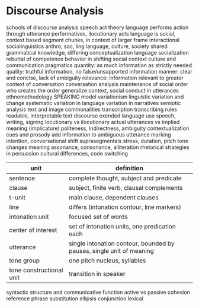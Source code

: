 # Discourse Analysis
schools of discourse analysis
	speech act theory
		language performs action through utterance
		performatives, ilocutionary acts
		language is social, context based
		segment chunks, in context of larger frame
	interactional sociolinguistics
		anthro, soc, ling
		language, culture, society
		shared grammatical knowledge, differing conceptualization
	language socialization
		rebuttal of competence
		behavior in shifting social context
		culture and communication
	pragmatics
		quantity: as much information as strictly needed
		quality: truthful information, no false/unsupported information
		manner: clear and concise, lack of ambiguity
		relevance: information relevant to greater context of conversation
	conversation analysis
		maintenance of social order
			who creates the order
		generalize context, social conduct in utterances
	ethnomethodology
		SPEAKING model
	variationism
		linguistic variation and change
		systematic variation in language
		variation in narratives
	semiotic analysis
		text and image
	commonalities
		transcription
		transcribing rules
		readable, interpretable text
discourse
	exended language use
		speech, writing, signing
locutionary vs ilocutionary
	actual utterances vs implied meaning (implicature)
	politeness, indirectness, ambiguity
contextualization cues and prosody
	add information to ambiguous utterance
	marking intention, conversational shift
	suprasegmentals
		stress, duration, pitch
		tone changes meaning
	assonance, consonance, alliteration
rhetorical strategies in persuasion
	cultural differences, code switching

| **unit**               | **definition**                                                           |
| ------------------ | --------------------------- |
| sentence           | complete thought, subject and predicate                              |
| clause             | subject, finite verb, clausal complements                            |
| t-unit             | main clause, dependent clauses                                       |
| line               | differs (intonation contour, line markers)                           |
| intonation unit    | focused set of words                                                 |
| center of interest | set of intonation units, one predication each                        |
| utterance          | single intonation contour, bounded by pauses, single unit of meaning |
| tone group         | one pitch nucleus, syllables                                         |
| tone constructional unit                   | transition in speaker     |

syntactic structure and communicative function
	active vs passive
cohesion
	reference
	phrase substitution
	ellipsis
	conjunction
	lexical
